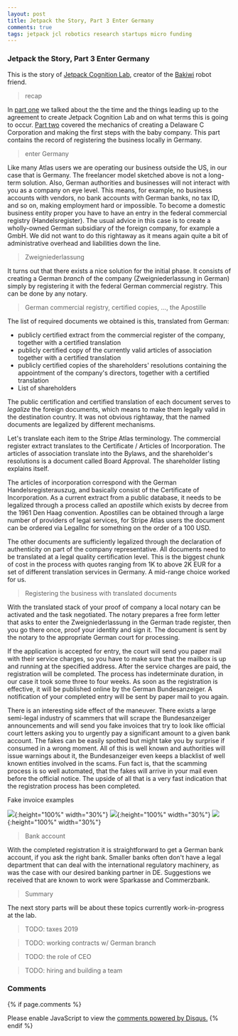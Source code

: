 ```yaml
---
layout: post
title: Jetpack the Story, Part 3 Enter Germany
comments: true
tags: jetpack jcl robotics research startups micro funding
---
```


### Jetpack the Story, Part 3 Enter Germany

This is the story of [Jetpack Cognition Lab](https://jetpack.cl),
creator of the [Bakiwi](https://bakiwi.shop) robot friend.

> recap

In [part one](/2020/02/20/jetpack-the-story-1-init) we talked about
the the time and the things leading up to the agreement to create
Jetpack Cognition Lab and on what terms this is going to occur. [Part
two](/2020/02/28/jetpack-the-story-2-make) covered the mechanics of
creating a Delaware C Corporation and making the first steps with the
baby company. This part contains the record of registering the
business locally in Germany.

> enter Germany

Like many Atlas users we are operating our business outside the US, in
our case that is Germany. The freelancer model sketched above is not a
long-term solution. Also, German authorities and businesses will not
interact with you as a company on eye level. This means, for example,
no business accounts with vendors, no bank accounts with German banks,
no tax ID, and so on, making employment hard or impossible. To become
a domestic business entity proper you have to have an entry in the
federal commercial registry (Handelsregister). The usual advice in
this case is to create a wholly-owned German subsidiary of the foreign
company, for example a GmbH. We did not want to do this rightaway as
it means again quite a bit of administrative overhead and liabilities
down the line.

> Zweigniederlassung

It turns out that there exists a nice solution for the initial
phase. It consists of creating a German _branch_ of the company
(Zweigniederlassung in German) simply by registering it with the
federal German commercial registry. This can be done by any
notary.

> German commercial registry, certified copies, ..., the Apostille

The list of required documents we obtained is this, translated
from German:
- publicly certified extract from the commercial register of the company, together with a certified translation
- publicly certified copy of the currently valid articles of association together with a certified translation
- publicly certified copies of the shareholders' resolutions containing the appointment of the company's directors, together with a certified translation
- List of shareholders

The public certification and certified translation of each document
serves to _legalize_ the foreign documents, which means to make them
legally valid in the destination country. It was not obvious
rightaway, that the named documents are legalized by different
mechanisms.

Let's translate each item to the Stripe Atlas terminology.  The
commercial register extract translates to the Certificate / Articles
of Incorporation. The articles of association translate into the
Bylaws, and the shareholder's resolutions is a document called Board
Approval. The shareholder listing explains itself.

The articles of incorporation correspond with the German
Handelsregisterauszug, and basically consist of the Certificate of
Incorporation. As a current extract from a public database, it needs
to be legalized through a process called an _apostille_ which exists
by decree from the 1961 Den Haag convention. Apostilles can be
obtained through a large number of providers of legal services, for
Stripe Atlas users the document can be ordered via LegalInc for
something on the order of a 100 USD.

The other documents are sufficiently legalized through the declaration
of authenticity on part of the company representative. All documents
need to be translated at a legal quality certification level. This is
the biggest chunk of cost in the process with quotes ranging from 1K
to above 2K EUR for a set of different translation services in
Germany. A mid-range choice worked for us.

> Registering the business with translated documents

With the translated stack of your proof of company a local notary can
be activated and the task negotiated. The notary prepares a free form
letter that asks to enter the Zweigniederlassung in the German trade
register, then you go there once, proof your identity and sign it. The
document is sent by the notary to the appropriate German court for
processing.

If the application is accepted for entry, the court will send you
paper mail with their service charges, so you have to make sure that
the mailbox is up and running at the specified address. After the
service charges are paid, the registration will be completed. The
process has indeterminate duration, in our case it took some three to
four weeks. As soon as the registration is effective, it will be
published online by the German Bundesanzeiger. A notification of your
completed entry will be sent by paper mail to you again.

There is an interesting side effect of the maneuver. There exists a
large semi-legal industry of scammers that will scrape the
Bundesanzeiger announcements and will send you fake invoices that try
to look like official court letters asking you to urgently pay a
significant amount to a given bank account. The fakes can be easily
spotted but might take you by surprise if consumed in a wrong
moment. All of this is well known and authorities will issue warnings
about it, the Bundesanzeiger even keeps a blacklist of well known
entities involved in the scams. Fun fact is, that the scamming process
is so well automated, that the fakes will arrive in your mail even
before the official notice. The upside of all that is a very fast
indication that the registration process has been completed.

Fake invoice examples

![](/assets/2020-08-19-jetpack-the-story-part-3-enter-germany/Betrugsschreiben-Fake-Handelsregister-img-000-thumb.jpg){:height="100%" width="30%"}
![](/assets/2020-08-19-jetpack-the-story-part-3-enter-germany/Betrugsschreiben-Fake-Handelsregister-img-001-thumb.jpg){:height="100%" width="30%"}
![](/assets/2020-08-19-jetpack-the-story-part-3-enter-germany/Betrugsschreiben-Fake-Handelsregister-2-img-000-thumb.jpg){:height="100%" width="30%"}


> Bank account

With the completed registration it is straightforward to get a German
bank account, if you ask the right bank. Smaller banks often don't
have a legal department that can deal with the international
regulatory machinery, as was the case with our desired banking partner
in DE. Suggestions we received that are known to work were Sparkasse
and Commerzbank.

> Summary

The next story parts will be about these topics currently work-in-progress at the lab.

> TODO: taxes 2019

> TODO: working contracts w/ German branch

> TODO: the role of CEO

> TODO: hiring and building a team

### Comments

{% if page.comments %}
<div id="disqus_thread"></div>
<script>

/**
*  RECOMMENDED CONFIGURATION VARIABLES: EDIT AND UNCOMMENT THE SECTION BELOW TO INSERT DYNAMIC VALUES FROM YOUR PLATFORM OR CMS.
*  LEARN WHY DEFINING THESE VARIABLES IS IMPORTANT: https://disqus.com/admin/universalcode/#configuration-variables*/
/*
var disqus_config = function () {
this.page.url = PAGE_URL;  // Replace PAGE_URL with your page's canonical URL variable
this.page.identifier = PAGE_IDENTIFIER; // Replace PAGE_IDENTIFIER with your page's unique identifier variable
};
*/
(function() { // DON'T EDIT BELOW THIS LINE
var d = document, s = d.createElement('script');
s.src = '//x75.disqus.com/embed.js';
s.setAttribute('data-timestamp', +new Date());
(d.head || d.body).appendChild(s);
})();
</script>
<noscript>Please enable JavaScript to view the <a href="https://disqus.com/?ref_noscript">comments powered by Disqus.</a></noscript>
{% endif %}

